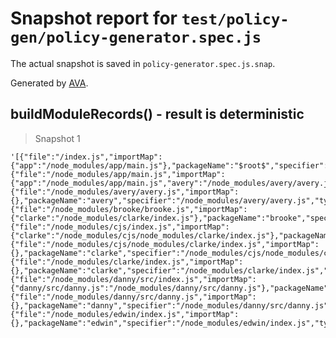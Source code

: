 # Snapshot report for `test/policy-gen/policy-generator.spec.js`

The actual snapshot is saved in `policy-generator.spec.js.snap`.

Generated by [AVA](https://avajs.dev).

## buildModuleRecords() - result is deterministic

> Snapshot 1

    '[{"file":"/index.js","importMap":{"app":"/node_modules/app/main.js"},"packageName":"$root$","specifier":"/index.js","type":"js"},{"file":"/node_modules/app/main.js","importMap":{"app":"/node_modules/app/main.js","avery":"/node_modules/avery/avery.js","brooke":"/node_modules/brooke/brooke.js","cjs":"/node_modules/cjs/index.js","clarke":"/node_modules/clarke/index.js","danny":"/node_modules/danny/src/index.js"},"packageName":"app","specifier":"/node_modules/app/main.js","type":"js"},{"file":"/node_modules/avery/avery.js","importMap":{},"packageName":"avery","specifier":"/node_modules/avery/avery.js","type":"js"},{"file":"/node_modules/brooke/brooke.js","importMap":{"clarke":"/node_modules/clarke/index.js"},"packageName":"brooke","specifier":"/node_modules/brooke/brooke.js","type":"js"},{"file":"/node_modules/cjs/index.js","importMap":{"clarke":"/node_modules/cjs/node_modules/clarke/index.js"},"packageName":"cjs","specifier":"/node_modules/cjs/index.js","type":"js"},{"file":"/node_modules/cjs/node_modules/clarke/index.js","importMap":{},"packageName":"clarke","specifier":"/node_modules/cjs/node_modules/clarke/index.js","type":"js"},{"file":"/node_modules/clarke/index.js","importMap":{},"packageName":"clarke","specifier":"/node_modules/clarke/index.js","type":"js"},{"file":"/node_modules/danny/src/index.js","importMap":{"danny/src/danny.js":"/node_modules/danny/src/danny.js"},"packageName":"danny","specifier":"/node_modules/danny/src/index.js","type":"js"},{"file":"/node_modules/danny/src/danny.js","importMap":{},"packageName":"danny","specifier":"/node_modules/danny/src/danny.js","type":"js"},{"file":"/node_modules/edwin/index.js","importMap":{},"packageName":"edwin","specifier":"/node_modules/edwin/index.js","type":"js"}]'
